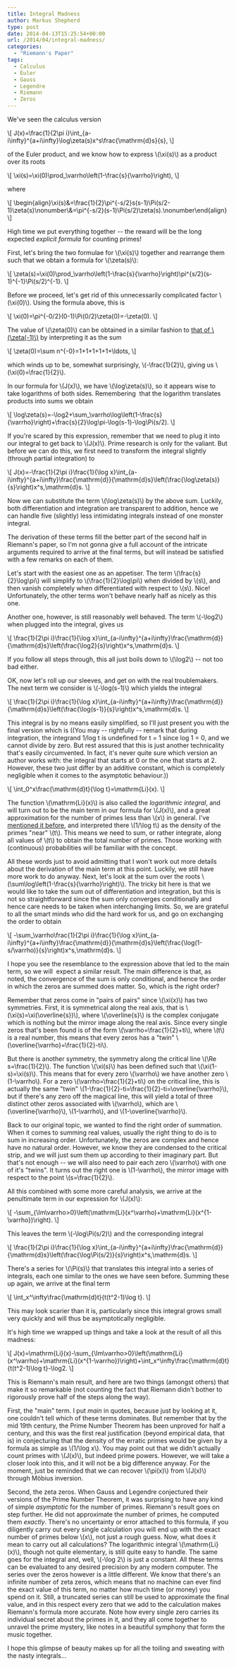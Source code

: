 ```yaml
---
title: Integral Madness
author: Markus Shepherd
type: post
date: 2014-04-13T15:25:54+00:00
url: /2014/04/integral-madness/
categories:
  - "Riemann's Paper"
tags:
  - Calculus
  - Euler
  - Gauss
  - Legendre
  - Riemann
  - Zeros
---
```


We've seen the calculus version

\\[ J(x)=\frac{1}{2\pi i}\int_{a-i\infty}^{a+i\infty}\log\zeta(s)x^s\frac{\mathrm{d}s}{s}, \\]

of the Euler product, and we know how to express \\(\xi(s)\\) as a product over its roots

\\[ \xi(s)=\xi(0)\prod_\varrho\left(1-\frac{s}{\varrho}\right), \\]

where

\\[ \begin{align}\xi(s)&=\frac{1}{2}\pi^{-s/2}s(s-1)\Pi(s/2-1)\zeta(s)\nonumber\\&=\pi^{-s/2}(s-1)\Pi(s/2)\zeta(s).\nonumber\end{align} \\]

High time we put everything together -- the reward will be the long expected _explicit formula_ for counting primes!<!-- more -->

First, let's bring the two formulae for \\(\xi(s)\\) together and rearrange them such that we obtain a formula for \\(\zeta(s)\\):

\\[ \zeta(s)=\xi(0)\prod_\varrho\left(1-\frac{s}{\varrho}\right)\pi^{s/2}(s-1)^{-1}\Pi(s/2)^{-1}. \\]

Before we proceed, let's get rid of this unnecessarily complicated factor \\(\xi(0)\\). Using the formula above, this is

\\[ \xi(0)=\pi^{-0/2}(0-1)\Pi(0/2)\zeta(0)=-\zeta(0). \\]

The value of \\(\zeta(0)\\) can be obtained in a similar fashion to [that of \\(\zeta(-1)\\)](http://www.riemannhypothesis.info/2014/02/infinity-is-worth-no-more-than-112/) by interpreting it as the sum

\\[ \zeta(0)=\sum n^{-0}=1+1+1+1+1+\ldots, \\]

which winds up to be, somewhat surprisingly, \\(-\frac{1}{2}\\), giving us \\(\xi(0)=\frac{1}{2}\\).

In our formula for \\(J(x)\\), we have \\(\log\zeta(s)\\), so it appears wise to take logarithms of both sides. Remembering  that the logarithm translates products into sums we obtain

\\[ \log\zeta(s)=-\log2+\sum_\varrho\log\left(1-\frac{s}{\varrho}\right)+\frac{s}{2}\log\pi-\log(s-1)-\log\Pi(s/2). \\]

If you're scared by this expression, remember that we need to plug it into our integral to get back to \\(J(x)\\). Prime research is only for the valiant. But before we can do this, we first need to transform the integral slightly (through partial integration) to

\\[ J(x)=-\frac{1}{2\pi i}\frac{1}{\log x}\int_{a-i\infty}^{a+i\infty}\frac{\mathrm{d}}{\mathrm{d}s}\left(\frac{\log\zeta(s)}{s}\right)x^s\,\mathrm{d}s. \\]

Now we can substitute the term \\(\log\zeta(s)\\) by the above sum. Luckily, both differentiation and integration are transparent to addition, hence we can handle five (slightly) less intimidating integrals instead of one monster integral.

The derivation of these terms fill the better part of the second half in Riemann's paper, so I'm not gonna give a full account of the intricate arguments required to arrive at the final terms, but will instead be satisfied with a few remarks on each of them.

Let's start with the easiest one as an appetiser. The term \\(\frac{s}{2}\log\pi\\) will simplify to \\(\frac{1}{2}\log\pi\\) when divided by \\(s\\), and then vanish completely when differentiated with respect to \\(s\\). Nice! Unfortunately, the other terms won't behave nearly half as nicely as this one.

Another one, however, is still reasonably well behaved. The term \\(-\log2\\) when plugged into the integral, gives us

\\[ \frac{1}{2\pi i}\frac{1}{\log x}\int_{a-i\infty}^{a+i\infty}\frac{\mathrm{d}}{\mathrm{d}s}\left(\frac{\log2}{s}\right)x^s\,\mathrm{d}s. \\]

If you follow all steps through, this all just boils down to \\(\log2\\) -- not too bad either.

OK, now let's roll up our sleeves, and get on with the real troublemakers. The next term we consider is \\(-\log(s-1)\\) which yields the integral

\\[ \frac{1}{2\pi i}\frac{1}{\log x}\int_{a-i\infty}^{a+i\infty}\frac{\mathrm{d}}{\mathrm{d}s}\left(\frac{\log(s-1)}{s}\right)x^s\,\mathrm{d}s. \\]

This integral is by no means easily simplified, so I'll just present you with the final version which is ((You may -- rightfully -- remark that during integration, the integrand 1/log t is undefined for t = 1 since log 1 = 0, and we cannot divide by zero. But rest assured that this is just another technicality that's easily circumvented. In fact, it's never quite sure which version an author works with: the integral that starts at 0 or the one that starts at 2. However, these two just differ by an additive constant, which is completely negligible when it comes to the asymptotic behaviour.))

\\[ \int_0^x\frac{\mathrm{d}t}{\log t}=\mathrm{Li}(x). \\]

The function \\(\mathrm{Li}(x)\\) is also called the _logarithmic integral_, and will turn out to be the main term in our formula for \\(J(x)\\), and a great approximation for the number of primes less than \\(x\\) in general. I've [mentioned it before](http://localhost:8885/riemannhypothesis.info/2013/11/are-primes-independent/), and interpreted there \\(1/\log t\\) as the density of the primes "near" \\(t\\). This means we need to sum, or rather integrate, along all values of \\(t\\) to obtain the total number of primes. Those working with (continuous) probabilities will be familiar with the concept.

All these words just to avoid admitting that I won't work out more details about the derivation of the main term at this point. Luckily, we still have more work to do anyway. Next, let's look at the sum over the roots \\(\sum\log\left(1-\frac{s}{\varrho}\right)\\). The tricky bit here is that we would like to take the sum out of differentiation and integration, but this is not so straightforward since the sum only converges conditionally and hence care needs to be taken when interchanging limits. So, we are grateful to all the smart minds who did the hard work for us, and go on exchanging the order to obtain

\\[ -\sum_\varrho\frac{1}{2\pi i}\frac{1}{\log x}\int_{a-i\infty}^{a+i\infty}\frac{\mathrm{d}}{\mathrm{d}s}\left(\frac{\log(1-s/\varrho)}{s}\right)x^s\,\mathrm{d}s. \\]

I hope you see the resemblance to the expression above that led to the main term, so we will  expect a similar result. The main difference is that, as noted, the convergence of the sum is only conditional, and hence the order in which the zeros are summed does matter. So, which is the right order?

Remember that zeros come in "pairs of pairs" since \\(\xi(x)\\) has two symmetries. First, it is symmetrical along the real axis, that is \\(\xi(s)=\xi(\overline{s})\\), where \\(\overline{s}\\) is the complex conjugate which is nothing but the mirror image along the real axis. Since every single zeros that's been found is of the form \\(\varrho=\frac{1}{2}+ti\\), where \\(t\\) is a real number, this means that every zeros has a "twin" \\(\overline{\varrho}=\frac{1}{2}-ti\\).

But there is another symmetry, the symmetry along the critical line \\(\Re s=\frac{1}{2}\\). The function \\(\xi(s)\\) has been defined such that \\(\xi(1-s)=\xi(s)\\). This means that for every zero \\(\varrho\\) we have another zero \\(1-\varrho\\). For a zero \\(\varrho=\frac{1}{2}+ti\\) on the critical line, this is actually the same "twin" \\(1-\frac{1}{2}-ti=\frac{1}{2}-ti=\overline{\varrho}\\), but if there's any zero off the magical line, this will yield a total of three distinct other zeros associated with \\(\varrho\\), which are \\(\overline{\varrho}\\), \\(1-\varrho\\), and \\(1-\overline{\varrho}\\).

Back to our original topic, we wanted to find the right order of summation. When it comes to summing real values, usually the right thing to do is to sum in increasing order. Unfortunately, the zeros are complex and hence have no natural order. However, we know they are condensed to the critical strip, and we will just sum them up according to their imaginary part. But that's not enough -- we will also need to pair each zero \\(\varrho\\) with one of it's "twins". It turns out the right one is \\(1-\varrho\\), the mirror image with respect to the point \\(s=\frac{1}{2}\\).

All this combined with some more careful analysis, we arrive at the penultimate term in our expression for \\(J(x)\\):

\\[ -\sum_{\Im\varrho>0}\left(\mathrm{Li}(x^\varrho)+\mathrm{Li}(x^{1-\varrho})\right). \\]

This leaves the term \\(-\log\Pi(s/2)\\) and the corresponding integral

\\[ \frac{1}{2\pi i}\frac{1}{\log x}\int_{a-i\infty}^{a+i\infty}\frac{\mathrm{d}}{\mathrm{d}s}\left(\frac{\log\Pi(s/2)}{s}\right)x^s\,\mathrm{d}s. \\]

There's a series for \\(\Pi(s)\\) that translates this integral into a series of integrals, each one similar to the ones we have seen before. Summing these up again, we arrive at the final term

\\[ \int_x^\infty\frac{\mathrm{d}t}{t(t^2-1)\log t}. \\]

This may look scarier than it is, particularly since this integral grows small very quickly and will thus be asymptotically negligible.

It's high time we wrapped up things and take a look at the result of all this madness:

\\[ J(x)=\mathrm{Li}(x)-\sum_{\Im\varrho>0}\left(\mathrm{Li}(x^\varrho)+\mathrm{Li}(x^{1-\varrho})\right)+\int_x^\infty\frac{\mathrm{d}t}{t(t^2-1)\log t}-\log2. \\]

This is Riemann's main result, and here are two things (amongst others) that make it so remarkable (not counting the fact that Riemann didn't bother to rigorously prove half of the steps along the way).

First, the "main" term. I put _main_ in quotes, because just by looking at it, one couldn't tell which of these terms dominates. But remember that by the mid 19th century, the Prime Number Theorem has been unproved for half a century, and this was the first real justification (beyond empirical data, that is) in conjecturing that the density of the erratic primes would be given by a formula as simple as \\(1/\log x\\). You may point out that we didn't actually count primes with \\(J(x)\\), but indeed prime powers. However, we will take a closer look into this, and it will not be a big difference anyway. For the moment, just be reminded that we can recover \\(\pi(x)\\) from \\(J(x)\\) through Möbius inversion.

Second, the zeta zeros. When Gauss and Legendre conjectured their versions of the Prime Number Theorem, it was surprising to have any kind of simple _asymptotic_ for the number of primes. Riemann's result goes on step further. He did not approximate the number of primes, he computed them _exactly_. There's no uncertainty or error attached to this formula, if you diligently carry out every single calculation you will end up with the exact number of primes below \\(x\\), not just a rough guess. Now, what does it mean to carry out all calculations? The logarithmic integral \\(\mathrm{Li}(x)\\), though not quite elementary, is still quite easy to handle. The same goes for the integral and, well, \\(-\log 2\\) is just a constant. All these terms can be evaluated to any desired precision by any modern computer. The series over the zeros however is a little different. We know that there's an infinite number of zeta zeros, which means that no machine can ever find the exact value of this term, no matter how much time (or money) you spend on it. Still, a truncated series can still be used to approximate the final value, and in this respect every zero that we add to the calculation makes Riemann's formula more accurate. Note how every single zero carries its individual secret about the primes in it, and they all come together to unravel the prime mystery, like notes in a beautiful symphony that form the music together.

I hope this glimpse of beauty makes up for all the toiling and sweating with the nasty integrals...
